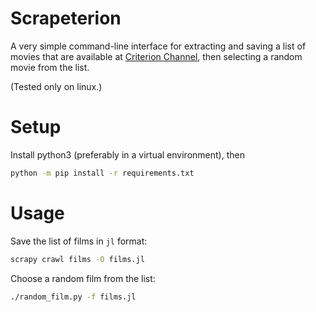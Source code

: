 # Scrapeterion

A very simple command-line interface for extracting and saving a list of
movies that are available at [Criterion Channel](https://films.criterionchannel.com/),
then selecting a random movie from the list.

(Tested only on linux.)

# Setup

Install python3 (preferably in a virtual environment), then

```bash
python -m pip install -r requirements.txt
```

# Usage

Save the list of films in `jl` format:

```bash
scrapy crawl films -O films.jl
```

Choose a random film from the list:

```bash
./random_film.py -f films.jl
```
